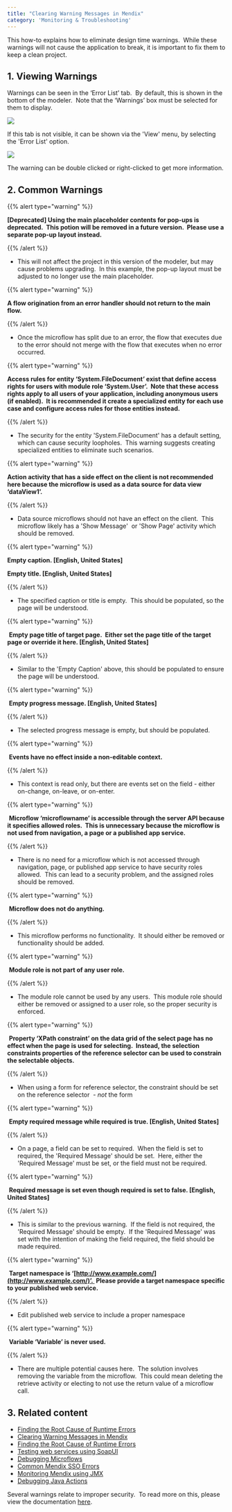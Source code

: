 ```yaml
---
title: "Clearing Warning Messages in Mendix"
category: 'Monitoring & Troubleshooting'
---
```

This how-to explains how to eliminate design time warnings.  While these warnings will not cause the application to break, it is important to fix them to keep a clean project.

## 1. Viewing Warnings

Warnings can be seen in the ‘Error List’ tab.  By default, this is shown in the bottom of the modeler.  Note that the ‘Warnings’ box must be selected for them to display.

![](attachments/11436111/13402334.png)

If this tab is not visible, it can be shown via the 'View' menu, by selecting the 'Error List' option.

![](attachments/11436111/13402336.png)

The warning can be double clicked or right-clicked to get more information.



## 2\. Common Warnings

{{% alert type="warning" %}}

**[Deprecated] Using the main placeholder contents for pop-ups is deprecated.  This potion will be removed in a future version.  Please use a separate pop-up layout instead.**

{{% /alert %}}

*   This will not affect the project in this version of the modeler, but may cause problems upgrading.  In this example, the pop-up layout must be adjusted to no longer use the main placeholder.

{{% alert type="warning" %}}

**A flow origination from an error handler should not return to the main flow.**

{{% /alert %}}

*   Once the microflow has split due to an error, the flow that executes due to the error should not merge with the flow that executes when no error occurred. 

{{% alert type="warning" %}}

**Access rules for entity ‘System.FileDocument’ exist that define access rights for users with module role ‘System.User’.  Note that these access rights apply to all users of your application, including anonymous users (if enabled).  It is recommended it create a specialized entity for each use case and configure access rules for those entities instead.**

{{% /alert %}}

*   The security for the entity 'System.FileDocument' has a default setting, which can cause security loopholes.  This warning suggests creating specialized entities to eliminate such scenarios. 

{{% alert type="warning" %}}

**Action activity that has a side effect on the client is not recommended here because the microflow is used as a data source for data view ‘dataView1’.**

{{% /alert %}}

*   Data source microflows should not have an effect on the client.  This microflow likely has a 'Show Message'  or 'Show Page' activity which should be removed. 

{{% alert type="warning" %}}

**Empty caption. [English, United States]**

**Empty title. [English, United States]**

{{% /alert %}}

*   The specified caption or title is empty.  This should be populated, so the page will be understood.

{{% alert type="warning" %}}

 **Empty page title of target page.  Either set the page title of the target page or override it here. [English, United States]**

{{% /alert %}}

*   Similar to the 'Empty Caption' above, this should be populated to ensure the page will be understood.

{{% alert type="warning" %}}

 **Empty progress message. [English, United States]**

{{% /alert %}}

*   The selected progress message is empty, but should be populated.

{{% alert type="warning" %}}

 **Events have no effect inside a non-editable context.**

{{% /alert %}}

*   This context is read only, but there are events set on the field - either on-change, on-leave, or on-enter.  

{{% alert type="warning" %}}

 **Microflow ‘microflowname’ is accessible through the server API because it specifies allowed roles.  This is unnecessary because the microflow is not used from navigation, a page or a published app service.**

{{% /alert %}}

*   There is no need for a microflow which is not accessed through navigation, page, or published app service to have security roles allowed.  This can lead to a security problem, and the assigned roles should be removed.  

{{% alert type="warning" %}}

 **Microflow does not do anything.**

{{% /alert %}}

*   This microflow performs no functionality.  It should either be removed or functionality should be added. 

{{% alert type="warning" %}}

 **Module role is not part of any user role.**

{{% /alert %}}

*   The module role cannot be used by any users.  This module role should either be removed or assigned to a user role, so the proper security is enforced.

{{% alert type="warning" %}}

 **Property ‘XPath constraint’ on the data grid of the select page has no effect when the page is used for selecting.  Instead, the selection constraints properties of the reference selector can be used to constrain the selectable objects.**

{{% /alert %}}

*   When using a form for reference selector, the constraint should be set on the reference selector  - _not_ the form

{{% alert type="warning" %}}

 **Empty required message while required is true. [English, United States]**

{{% /alert %}}

*   On a page, a field can be set to required.  When the field is set to required, the 'Required Message' should be set.  Here, either the 'Required Message' must be set, or the field must not be required. 

{{% alert type="warning" %}}

 **Required message is set even though required is set to false. [English, United States]**

{{% /alert %}}

*   This is similar to the previous warning.  If the field is not required, the 'Required Message' should be empty.  If the 'Required Message' was set with the intention of making the field required, the field should be made required. 

{{% alert type="warning" %}}

 **Target namespace is ‘[http://www.example.com/](http://www.example.com/)’.  Please provide a target namespace specific to your published web service.**

{{% /alert %}}

*   Edit published web service to include a proper namespace

{{% alert type="warning" %}}

 **Variable ‘Variable’ is never used.**

{{% /alert %}}

*   There are multiple potential causes here.  The solution involves removing the variable from the microflow.  This could mean deleting the retrieve activity or electing to not use the return value of a microflow call.



## 3\. Related content

*   [Finding the Root Cause of Runtime Errors](finding-the-root-cause-of-runtime-errors)
*   [Clearing Warning Messages in Mendix](clearing-warning-messages-in-mendix)
*   [Finding the Root Cause of Runtime Errors](/howto6/finding-the-root-cause-of-runtime-errors)
*   [Testing web services using SoapUI](testing-web-services-using-soapui)
*   [Debugging Microflows](debugging-microflows)
*   [Common Mendix SSO Errors](common-mendix-sso-errors)
*   [Monitoring Mendix using JMX](monitoring-mendix-using-jmx)
*   [Debugging Java Actions](debugging-java-actions)



Several warnings relate to improper security.  To read more on this, please view the documentation [here](/refguide5/project-security).
